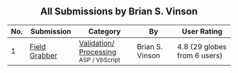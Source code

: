 ﻿<div align="center">

## All Submissions by Brian S\. Vinson

</div>

No.  | Submission | Category | By   | User Rating
---- | ---------- | -------- | ---- | -----------
1 | [Field Grabber<br />](https://github.com/Planet-Source-Code/brian-s-vinson-field-grabber__4-8220) | [Validation/ Processing<br /><sup>ASP / VbScript</sup>](../ByCategory/validation-processing__4-16.md) | Brian S\. Vinson | 4.8 (29 globes from 6 users)
